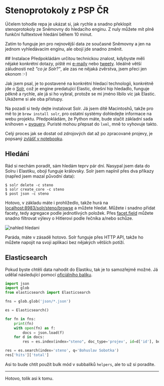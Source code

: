# Stenoprotokoly z PSP ČR
Účelem tohodle repa je ukázat si, jak rychle a snadno překlopit stenoprotokoly ze Sněmovny do hledacího enginu. Z nuly můžete mít plně funkční fulltextové hledání během 10 minut.

Zatím to funguje jen pro nejnovější data ze současné Sněmovny a jen na jednom vyhledávacím enginu, ale obojí jde snadno změnit.

## Instalace
Předpokládám určitou technickou znalost, kdybyste měli nějaké konkrétní dotazy, piště mi [e-maily](ondrej.kokes@gmail.com) nebo [tweety](http://twitter.com/kondrej). Ideálně větší záludnosti než *"co je Solr?"*, ale zas ne nějaká zvěrstva, jsem přeci jen ekonom :-)

Jak jsem psal, je to postavené na konkrétní hledací technologii, konkrétně jde o [Solr](http://lucene.apache.org/solr/), což je engine predatující Elastic, dnešní hip hledadlo, funguje pěkně a rychle, ale já si ho vybral, protože se mi jméno líbilo víc jak Elastic. Ukážeme si ale oba přístupy.

Na pozadí si tedy dejte instalovat Solr. Já jsem dítě Macintoshů, takže pro mě to je `brew install solr`, pro ostatní systémy dohledejte informace na webu projektu. Předpokládám, že Python máte, bude stačit základní sada knihoven + [pyquery](https://pypi.python.org/pypi/pyquery). Puristé mohou přepsat do `lxml`, mně to vyhovuje takto.

Celý proces jak se dostat od zdrojových dat až po zpracované projevy, je popsaný [zvlášť v notebooku](Priprava_dat.ipynb).

## Hledání
Rád si nechám poradit, sám hledám teprv pár dní. Nasypal jsem data do Solru i Elastiku, obojí funguje královsky. Solr jsem naplnil přes dva příkazy (napřed jsem mazal původní data):

	$ solr delete -c steno
	$ solr create_core -c steno
	$ post json -c steno

Hotovo, v základu máte i prohlížedlo, takže hurá na [localhost:8983/solr/steno/browse](http://localhost:8983/solr/steno/browse) a můžete hledat. Můžete i snadno přidat facety, tedy agregace podle jednotlivých položek. Přes [facet.field](http://localhost:8983/solr/steno/browse?q=hitler*&facet.field=autor&facet.field=schuze) můžete snadno filtrovat výlevy o Hitlerovi podle řečníka a/nebo schůze.

![nahled hledani](https://dl.dropboxusercontent.com/u/5758323/Screenshot%202016-05-31%2023.14.46.png "nahled hledani")

Paráda, máte v zásadě hotovo. Solr funguje přes HTTP API, takže ho můžete napojit na svoji aplikaci bez nějakých větších potíží.

## Elasticsearch
Pokud byste chtěli data nahodit do Elastiku, tak je to samozřejmě možné. Já udělal následující pomocí [oficiálního balíku](https://www.elastic.co/guide/en/elasticsearch/client/python-api/current/index.html).

```python
import json
import glob
from elasticsearch import Elasticsearch

fns = glob.glob('json/*.json')

es = Elasticsearch()

for fn in fns:
    print(fn)
    with open(fn) as f:
        docs = json.load(f)
    for d in docs:
        res = es.index(index="steno", doc_type='projev', id=d['id'], body=d)

res = es.search(index='steno', q='Bohuslav Sobotka')
res['hits']['total']
```

Asi to bude chtít použít bulk mód v subbalíků `helpers`, ale to už si poradíte.

---

Hotovo, tolik asi k tomu.